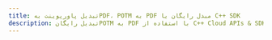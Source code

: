 ---title: تبدیل پاورپوینت بهPDF، POTM به PDF مبدل رایگان یا C++ SDKdescription: تبدیل رایگانPOTM به PDF با استفاده از C++ Cloud APIs & SDK. همچنین اسناد Microsoft PowerPoint را در Cloud ایجاد، ویرایش و رندر کنید.---